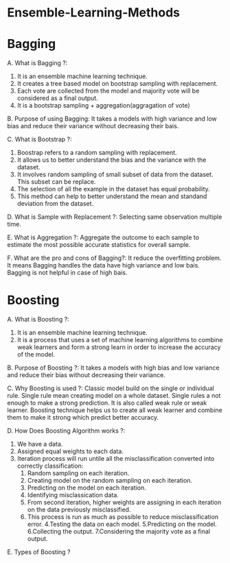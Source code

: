 # Ensemble-Learning-Methods

# Bagging

A. What is Bagging ?: 
1. It is an ensemble machine learning technique. 
2. It creates a tree based model on bootstrap sampling with replacement. 
3. Each vote are collected from the model and majority vote will be considered as a final output.
4. It is a bootstrap sampling + aggregation(aggragation of vote)

B. Purpose of using Bagging:
It takes a models with high variance and low bias and reduce their variance without decreasing their bais.

C. What is Bootstrap ?:
1. Boostrap refers to a random sampling with replacement. 
2. It allows us to better understand the bias and the variance with the dataset. 
3. It involves random sampling of small subset of data from the dataset. This subset can be replace. 
4. The selection of all the example in the dataset has equal probability. 
5. This method can help to better understand the mean and standand deviation from the dataset.

D. What is Sample with Replacement ?:
Selecting same observation multiple time.

E. What is Aggregation ?:
Aggregate the outcome to each sample to estimate the most possible accurate statistics for overall sample.

F. What are the pro and cons of Bagging?: It reduce the overfitting problem. It means Bagging handles the data have high variance and low bais. Bagging is not helpful in case of high bais.

# Boosting

A. What is Boosting ?:
1. It is an ensemble machine learning technique.
2. It is a process that uses a set of machine learning algorithms to combine weak learners and form a strong learn in order to increase the accuracy of the model.

B. Purpose of Boosting ?:
It takes a models with high bias and low variance and reduce their bias without decreasing their variance.

C. Why Boosting is used ?:
Classic model build on the single or individual rule. Single rule mean creating model on a whole dataset. Single rules a not enough to make a strong prediction. It is also called weak rule or weak learner. Boosting technique helps us to create all weak learner and combine them to make it strong which predict better accuracy.

D. How Does Boosting Algorithm works ?:
1. We have a data.
2. Assigned equal weights to each data.
3. Iteration process will run untile all the misclassification converted into correctly classification:
   1. Random sampling on each iteration.
   2. Creating model on the random sampling on each iteration.
   3. Predicting on the model on each iteration.
   4. Identifying misclassication data.
   5. From second iteration, higher weights are assigning in each iteration on the data previously misclassified. 
   6. This process is run as much as possible to reduce misclassification error.
4.Testing the data on each model.
5.Predicting on the model.
6.Collecting the output.
7.Considering the majority vote as a final output.

E. Types of Boosting ?

